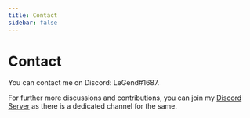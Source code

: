 ```yaml
---
title: Contact
sidebar: false
---
```


<style>
.container{
    background-color: white !important;
}
</style>

# Contact

You can contact me on Discord: LeGend#1687.

For further more discussions and contributions, you can join my [Discord Server](https://dsc.gg/legend077) as there is a dedicated channel for the same.

